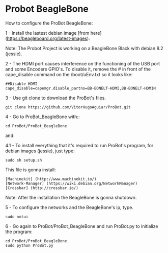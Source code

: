 # Probot BeagleBone

How to configure the ProBot BeagleBone:

1 - Install the lastest debian image [from here] (https://beagleboard.org/latest-images). 

Note: The Probot Project is working on a BeagleBone Black with debian 8.2 (jessie). 

2 - The HDMI port causes interference on the functioning of the USB port and some Encoders GPIO's. To disable it, remove the # in front of the cape_disable command on the /boot/uEnv.txt so it looks like: 

    ##Disable HDMI
    cape_disable=capemgr.disable_partno=BB-BONELT-HDMI,BB-BONELT-HDMIN

3 - Use git clone to download the ProBot's files.
	
	git clone https://github.com/VitorHugoAguiar/ProBot.git

4  - Go to ProBot_BeagleBone with::
	
	cd ProBot/ProBot_BeagleBone
and:

4.1 - To install everything that it's required to run ProBot's program, for debian images (jessie), just type:

	sudo sh setup.sh

This file is gonna install:

	[Machinekit] (http://www.machinekit.io/)
	[Network-Manager] (https://wiki.debian.org/NetworkManager)
	[Crossbar] (http://crossbar.io/)

Note: After the installation the BeagleBone is gonna shutdown.

5 - To configure the networks and the BeagleBone's ip, type.

	sudo nmtui	

6 - Go again to ProBot/ProBot_BeagleBone and run ProBot.py to initialize the program:

	cd ProBot/ProBot_BeagleBone
	sudo python ProBot.py

